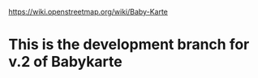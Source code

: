 https://wiki.openstreetmap.org/wiki/Baby-Karte

# This is the development branch for v.2 of Babykarte

